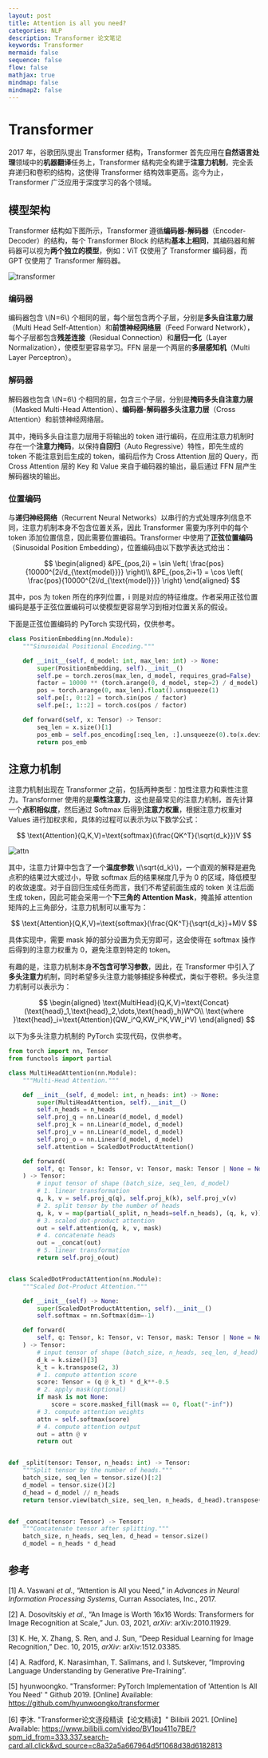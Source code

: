 ```yaml
---
layout: post
title: Attention is all you need? 
categories: NLP
description: Transformer 论文笔记
keywords: Transformer
mermaid: false
sequence: false
flow: false
mathjax: true
mindmap: false
mindmap2: false
---
```


# Transformer

2017 年，谷歌团队提出 Transformer 结构，Transformer 首先应用在**自然语言处理**领域中的**机器翻译**任务上，Transformer 结构完全构建于**注意力机制**，完全丢弃递归和卷积的结构，这使得 Transformer 结构效率更高。迄今为止，Transformer 广泛应用于深度学习的各个领域。



## 模型架构

Transformer 结构如下图所示，Transformer 遵循**编码器-解码器**（Encoder-Decoder）的结构，每个 Transformer  Block 的结构**基本上相同**，其编码器和解码器可以视为**两个独立的模型**，例如：ViT 仅使用了 Transformer 编码器，而 GPT 仅使用了 Transformer 解码器。

![transformer](/images/blog/transformer.png)

### 编码器

编码器包含 \\(N=6\\) 个相同的层，每个层包含两个子层，分别是**多头自注意力层**（Multi Head Self-Attention）和**前馈神经网络层**（Feed Forward Network），每个子层都包含**残差连接**（Residual Connection）和**层归一化**（Layer Normalization），使模型更容易学习。FFN 层是一个两层的**多层感知机**（Multi Layer Perceptron）。



### 解码器

解码器也包含 \\(N=6\\) 个相同的层，包含三个子层，分别是**掩码多头自注意力层**（Masked Multi-Head Attention）、**编码器-解码器多头注意力层**（Cross Attention）和前馈神经网络层。

其中，掩码多头自注意力层用于将输出的 token 进行编码，在应用注意力机制时存在一个**注意力掩码**，以保持**自回归**（Auto Regressive）特性，即先生成的 token 不能注意到后生成的 token，编码后作为 Cross Attention 层的 Query，而 Cross Attention 层的 Key 和 Value 来自于编码器的输出，最后通过 FFN 层产生解码器块的输出。



### 位置编码

与**递归神经网络**（Recurrent Neural Networks）以串行的方式处理序列信息不同，注意力机制本身不包含位置关系，因此 Transformer 需要为序列中的每个 token 添加位置信息，因此需要位置编码。Transformer 中使用了**正弦位置编码**（Sinusoidal Position Embedding），位置编码由以下数学表达式给出：

$$
\begin{aligned}
&PE_{pos,2i} = \sin \left( \frac{pos}{10000^{2i/d_{\text{model}}}} \right)\\
&PE_{pos,2i+1} = \cos \left( \frac{pos}{10000^{2i/d_{\text{model}}}} \right)
\end{aligned}
$$

其中，pos 为 token 所在的序列位置，i 则是对应的特征维度。作者采用正弦位置编码是基于正弦位置编码可以使模型更容易学习到相对位置关系的假设。

下面是正弦位置编码的 PyTorch 实现代码，仅供参考。

```python
class PositionEmbedding(nn.Module):
    """Sinusoidal Positional Encoding."""

    def __init__(self, d_model: int, max_len: int) -> None:
        super(PositionEmbedding, self).__init__()
        self.pe = torch.zeros(max_len, d_model, requires_grad=False)
        factor = 10000 ** (torch.arange(0, d_model, step=2) / d_model)
        pos = torch.arange(0, max_len).float().unsqueeze(1)
        self.pe[:, 0::2] = torch.sin(pos / factor)
        self.pe[:, 1::2] = torch.cos(pos / factor)

    def forward(self, x: Tensor) -> Tensor:
        seq_len = x.size()[1]
        pos_emb = self.pos_encoding[:seq_len, :].unsqueeze(0).to(x.device)
        return pos_emb
```




## 注意力机制

注意力机制出现在 Transformer 之前，包括两种类型：加性注意力和乘性注意力。Transformer 使用的是**乘性注意力**，这也是最常见的注意力机制，首先计算一个**点积相似度**，然后通过 Softmax 后得到**注意力权重**，根据注意力权重对 Values 进行加权求和，具体的过程可以表示为以下数学公式：

$$
\text{Attention}(Q,K,V)=\text{softmax}(\frac{QK^T}{\sqrt{d_k}})V
$$

![attn](/images/blog/attention.png)

其中，注意力计算中包含了一个**温度参数** \\(\sqrt{d_k}\\)，一个直观的解释是避免点积的结果过大或过小，导致 softmax 后的结果梯度几乎为 0 的区域，降低模型的收敛速度。对于自回归生成任务而言，我们不希望前面生成的 token 关注后面生成 token，因此可能会采用一个**下三角的 Attention Mask**，掩盖掉 attention 矩阵的上三角部分，注意力机制可以重写为：

$$
\text{Attention}(Q,K,V)=\text{softmax}(\frac{QK^T}{\sqrt{d_k}}+M)V
$$

具体实现中，需要 mask 掉的部分设置为负无穷即可，这会使得在 softmax 操作后得到的注意力权重为 0，避免注意到特定的 token。

有趣的是，注意力机制本身**不包含可学习参数**，因此，在 Transformer 中引入了**多头注意力**机制，同时希望多头注意力能够捕捉多种模式，类似于卷积。多头注意力机制可以表示为：

$$
\begin{aligned}
\text{MultiHead}(Q,K,V)=\text{Concat}(\text{head}_1,\text{head}_2,\dots,\text{head}_h)W^O\\
\text{where }\text{head}_i=\text{Attention}(QW_i^Q,KW_i^K,VW_i^V)
\end{aligned}
$$

以下为多头注意力机制的 PyTorch 实现代码，仅供参考。

```python
from torch import nn, Tensor
from functools import partial

class MultiHeadAttention(nn.Module):
    """Multi-Head Attention."""

    def __init__(self, d_model: int, n_heads: int) -> None:
        super(MultiHeadAttention, self).__init__()
        self.n_heads = n_heads
        self.proj_q = nn.Linear(d_model, d_model)
        self.proj_k = nn.Linear(d_model, d_model)
        self.proj_v = nn.Linear(d_model, d_model)
        self.proj_o = nn.Linear(d_model, d_model)
        self.attention = ScaledDotProductAttention()

    def forward(
        self, q: Tensor, k: Tensor, v: Tensor, mask: Tensor | None = None
    ) -> Tensor:
        # input tensor of shape (batch_size, seq_len, d_model)
        # 1. linear transformation
        q, k, v = self.proj_q(q), self.proj_k(k), self.proj_v(v)
        # 2. split tensor by the number of heads
        q, k, v = map(partial(_split, n_heads=self.n_heads), (q, k, v))
        # 3. scaled dot-product attention
        out = self.attention(q, k, v, mask)
        # 4. concatenate heads
        out = _concat(out)
        # 5. linear transformation
        return self.proj_o(out)


class ScaledDotProductAttention(nn.Module):
    """Scaled Dot-Product Attention."""

    def __init__(self) -> None:
        super(ScaledDotProductAttention, self).__init__()
        self.softmax = nn.Softmax(dim=-1)

    def forward(
        self, q: Tensor, k: Tensor, v: Tensor, mask: Tensor | None = None
    ) -> Tensor:
        # input tensor of shape (batch_size, n_heads, seq_len, d_head)
        d_k = k.size()[3]
        k_t = k.transpose(2, 3)
        # 1. compute attention score
        score: Tensor = (q @ k_t) * d_k**-0.5
        # 2. apply mask(optional)
        if mask is not None:
            score = score.masked_fill(mask == 0, float("-inf"))
        # 3. compute attention weights
        attn = self.softmax(score)
        # 4. compute attention output
        out = attn @ v
        return out


def _split(tensor: Tensor, n_heads: int) -> Tensor:
    """Split tensor by the number of heads."""
    batch_size, seq_len = tensor.size()[:2]
    d_model = tensor.size()[2]
    d_head = d_model // n_heads
    return tensor.view(batch_size, seq_len, n_heads, d_head).transpose(1, 2)


def _concat(tensor: Tensor) -> Tensor:
    """Concatenate tensor after splitting."""
    batch_size, n_heads, seq_len, d_head = tensor.size()
    d_model = n_heads * d_head
```



## 参考

[1] A. Vaswani *et al.*, “Attention is All you Need,” in *Advances in Neural Information Processing Systems*, Curran Associates, Inc., 2017.

[2] A. Dosovitskiy *et al.*, “An Image is Worth 16x16 Words: Transformers for Image Recognition at Scale,” Jun. 03, 2021, *arXiv*: arXiv:2010.11929.

[3] K. He, X. Zhang, S. Ren, and J. Sun, “Deep Residual Learning for Image Recognition,” Dec. 10, 2015, *arXiv*: arXiv:1512.03385.

[4] A. Radford, K. Narasimhan, T. Salimans, and I. Sutskever, “Improving Language Understanding by Generative Pre-Training”.

[5] hyunwoongko. "Transformer: PyTorch Implementation of 'Attention Is All You Need' " Github 2019. [Online] Available: https://github.com/hyunwoongko/transformer

[6] 李沐. "Transformer论文逐段精读【论文精读】" Bilibili 2021. [Online] Available: https://www.bilibili.com/video/BV1pu411o7BE/?spm_id_from=333.337.search-card.all.click&vd_source=c8a32a5a667964d5f1068d38d6182813

